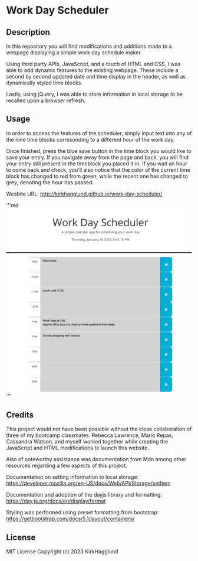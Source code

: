 # Work Day Scheduler

## Description

In this repository you will find modifications and additions made to a webpage displaying a simple work day schedule maker.

Using third party APIs, JavaScript, and a touch of HTML and CSS, I was able to add dynamic features to the existing webpage. These include a second by second updated date and time display in the header, as well as dynamically styled time blocks.

Lastly, using jQuery, I was able to store information in local storage to be recalled upon a browser refresh.

## Usage

In order to access the features of the scheduler, simply input text into any of the nine time blocks corresonding to a different hour of the work day. 

Once finished, press the blue save button in the time block you would like to save your entry. If you navigate away from the page and back, you will find your entry still present in the timeblock you placed it in. If you wait an hour to come back and check, you'll also notice that the color of the current time block has changed to red from green, while the recent one has changed to grey, denoting the hour has passed.

Wesbite URL: http://kirkhagglund.github.io/work-day-scheduler/

'''md
![A screenshot of the webpage with some previous inputs](./assets/images/webpage-screenshot.png)
'''

## Credits

This project would not have been possible without the close collaboration of three of my bootcamp classmates. Rebecca Lawrence, Mario Repas, Cassandra Watson, and myself worked together while creating the JavaScript and HTML modifications to launch this website. 

Also of noteworthy assistance was documentation from Mdn among other resources regarding a few aspects of this project.

Documentation on setting information to local storage: https://developer.mozilla.org/en-US/docs/Web/API/Storage/setItem

Documentation and adoption of the dayjs library and formatting: https://day.js.org/docs/en/display/format

Styling was performed using preset formatting from bootstrap: https://getbootstrap.com/docs/5.1/layout/containers/

## License

MIT License Copyright (c) 2023 KirkHagglund

